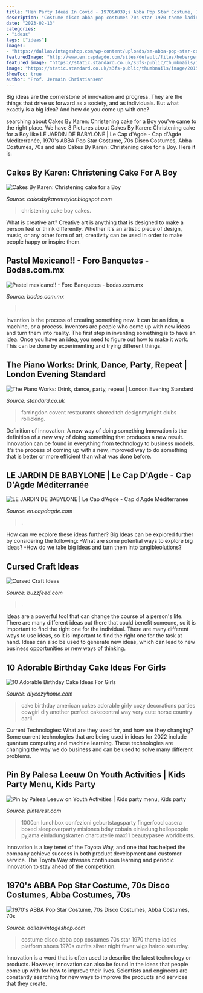 ```yaml
---
title: "Hen Party Ideas In Covid - 1970&#039;s Abba Pop Star Costume, 70s Disco Costumes, Abba Costumes, 70s"
description: "Costume disco abba pop costumes 70s star 1970 theme ladies platform shoes 1970s outfits silver night fever wigs hairdo saturday"
date: "2023-02-13"
categories:
- "ideas"
tags: ["ideas"]
images:
- "https://dallasvintageshop.com/wp-content/uploads/sm-abba-pop-star-costume.jpg"
featuredImage: "http://www.en.capdagde.com/sites/default/files/hebergements/-DSC5902.JPG"
featured_image: "https://static.standard.co.uk/s3fs-public/thumbnails/image/2015/07/28/12/piano-bar-3.png?width=990&amp;auto=webp&amp;quality=75&amp;crop=968:645%2Csmart"
image: "https://static.standard.co.uk/s3fs-public/thumbnails/image/2015/07/28/12/piano-bar-3.png?width=990&amp;auto=webp&amp;quality=75&amp;crop=968:645%2Csmart"
ShowToc: true
author: "Prof. Jermain Christiansen"
---
```



Big ideas are the cornerstone of innovation and progress. They are the things that drive us forward as a society, and as individuals. But what exactly is a big idea? And how do you come up with one?

	

		
searching about Cakes By Karen: Christening cake for a Boy you've came to the right place. We have 8 Pictures about Cakes By Karen: Christening cake for a Boy like LE JARDIN DE BABYLONE | Le Cap d&#039;Agde - Cap d&#039;Agde Méditerranée, 1970&#039;s ABBA Pop Star Costume, 70s Disco Costumes, Abba Costumes, 70s and also Cakes By Karen: Christening cake for a Boy. Here it is:
		
    
## Cakes By Karen: Christening Cake For A Boy

<img loading=lazy src="http://3.bp.blogspot.com/-CMF8mQXMCFg/TcTfycwXygI/AAAAAAAACTY/turGJn4eNHU/s1600/DSCF8556.JPG" onerror="this.onerror=null;this.src='https://tse4.mm.bing.net/th?id=OIP.pJVhG8wPBjK8SzUGLoOcHgHaJ4&amp;pid=15.1';" alt="Cakes By Karen: Christening cake for a Boy">

_Source: cakesbykarentaylor.blogspot.com_

>christening cake boy cakes. 

	

What is creative art?
Creative art is anything that is designed to make a person feel or think differently. Whether it's an artistic piece of design, music, or any other form of art, creativity can be used in order to make people happy or inspire them.

    
## Pastel Mexicano!! - Foro Banquetes - Bodas.com.mx

<img loading=lazy src="https://cdn0.bodas.com.mx/usr/9/4/0/4/cfb_857401.jpg" onerror="this.onerror=null;this.src='https://tse2.mm.bing.net/th?id=OIP.vaWX8Nojh0DhhqRoX4WVQwAAAA&amp;pid=15.1';" alt="Pastel mexicano!! - Foro Banquetes - bodas.com.mx">

_Source: bodas.com.mx_

>. 

	

Invention is the process of creating something new. It can be an idea, a machine, or a process. Inventors are people who come up with new ideas and turn them into reality. The first step in inventing something is to have an idea. Once you have an idea, you need to figure out how to make it work. This can be done by experimenting and trying different things.

    
## The Piano Works: Drink, Dance, Party, Repeat | London Evening Standard

<img loading=lazy src="https://static.standard.co.uk/s3fs-public/thumbnails/image/2015/07/28/12/piano-bar-3.png?width=990&amp;auto=webp&amp;quality=75&amp;crop=968:645%2Csmart" onerror="this.onerror=null;this.src='https://tse2.mm.bing.net/th?id=OIP.KmvM2gI9F0QJQ2sAx89STwHaE7&amp;pid=15.1';" alt="The Piano Works: Drink, dance, party, repeat | London Evening Standard">

_Source: standard.co.uk_

>farringdon covent restaurants shoreditch designmynight clubs rollicking. 

	

Definition of innovation: A new way of doing something
Innovation is the definition of a new way of doing something that produces a new result. Innovation can be found in everything from technology to business models. It's the process of coming up with a new, improved way to do something that is better or more efficient than what was done before.

    
## LE JARDIN DE BABYLONE | Le Cap D&#039;Agde - Cap D&#039;Agde Méditerranée

<img loading=lazy src="http://www.en.capdagde.com/sites/default/files/hebergements/-DSC5902.JPG" onerror="this.onerror=null;this.src='https://tse1.mm.bing.net/th?id=OIP.MaslHAS2B4nc8y9IZ2nF1QHaE7&amp;pid=15.1';" alt="LE JARDIN DE BABYLONE | Le Cap d&#039;Agde - Cap d&#039;Agde Méditerranée">

_Source: en.capdagde.com_

>. 

	

How can we explore these ideas further?
Big Ideas can be explored further by considering the following: 
-What are some potential ways to explore big ideas? 
-How do we take big ideas and turn them into tangibleolutions?

    
## Cursed Craft Ideas

<img loading=lazy src="https://img.buzzfeed.com/buzzfeed-static/static/2021-01/21/20/enhanced/700d87ee8ade/original-21621-1611260480-2.jpg?crop=1500:785;0,0%26downsize=1250:*" onerror="this.onerror=null;this.src='https://tse2.mm.bing.net/th?id=OIP.v2peuH_kwF8E5HJCTAkQJgHaD3&amp;pid=15.1';" alt="Cursed Craft Ideas">

_Source: buzzfeed.com_

>. 

	

Ideas are a powerful tool that can change the course of a person's life. There are many different ideas out there that could benefit someone, so it is important to find the right one for the individual. There are many different ways to use ideas, so it is important to find the right one for the task at hand. Ideas can also be used to generate new ideas, which can lead to new business opportunities or new ways of thinking.

    
## 10 Adorable Birthday Cake Ideas For Girls

<img loading=lazy src="https://diycozyhome.com/wp-content/uploads/2013/03/American-girl-birthday-cake-225x300.jpg" onerror="this.onerror=null;this.src='https://tse2.mm.bing.net/th?id=OIP.gdotlbYq1TFPKeDJR0wTrQAAAA&amp;pid=15.1';" alt="10 Adorable Birthday Cake Ideas For Girls">

_Source: diycozyhome.com_

>cake birthday american cakes adorable girly cozy decorations parties cowgirl diy another perfect cakecentral way very cute horse country carli. 

	

Current Technologies: What are they used for, and how are they changing?
Some current technologies that are being used in ideas for 2022 include quantum computing and machine learning. These technologies are changing the way we do business and can be used to solve many different problems.

    
## Pin By Palesa Leeuw On Youth Activities | Kids Party Menu, Kids Party

<img loading=lazy src="https://i.pinimg.com/736x/b5/b4/30/b5b430035b7a0e35a79294f31bd02c30.jpg" onerror="this.onerror=null;this.src='https://tse2.mm.bing.net/th?id=OIP.o616SXllvrcND_gRZTg2dwHaJ3&amp;pid=15.1';" alt="Pin by Palesa Leeuw on Youth Activities | Kids party menu, Kids party">

_Source: pinterest.com_

>1000an lunchbox confezioni geburtstagsparty fingerfood casera boxed sleepoverparty misiones bday cobain einladung hellopeople pyjama einladungskarten charcuterie max11 beautypasee worldbests. 

	

Innovation is a key tenet of the Toyota Way, and one that has helped the company achieve success in both product development and customer service. The Toyota Way stresses continuous learning and periodic innovation to stay ahead of the competition.

    
## 1970&#039;s ABBA Pop Star Costume, 70s Disco Costumes, Abba Costumes, 70s

<img loading=lazy src="https://dallasvintageshop.com/wp-content/uploads/sm-abba-pop-star-costume.jpg" onerror="this.onerror=null;this.src='https://tse3.mm.bing.net/th?id=OIP.l6FRGBarOxjQimLElgAhfgAAAA&amp;pid=15.1';" alt="1970&#039;s ABBA Pop Star Costume, 70s Disco Costumes, Abba Costumes, 70s">

_Source: dallasvintageshop.com_

>costume disco abba pop costumes 70s star 1970 theme ladies platform shoes 1970s outfits silver night fever wigs hairdo saturday. 

	

Innovation is a word that is often used to describe the latest technology or products. However, innovation can also be found in the ideas that people come up with for how to improve their lives. Scientists and engineers are constantly searching for new ways to improve the products and services that they create.

